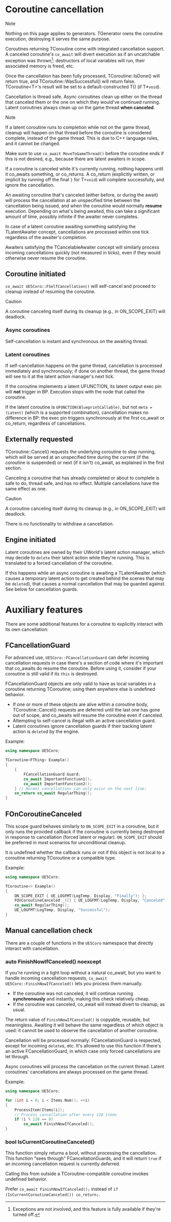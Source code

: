 # Coroutine cancellation

> [!NOTE]
> Nothing on this page applies to generators.
> TGenerator owns the coroutine execution, destroying it serves the same purpose.

Coroutines returning TCoroutine come with integrated cancellation support.
A canceled coroutine's `co_await` will divert execution as if an uncatchable
exception was thrown[^noexcept]:
destructors of local variables will run, their associated memory is freed, etc.

[^noexcept]: Exceptions are not involved, and this feature is fully available if
             they're turned off.

Once the cancellation has been fully processed, TCoroutine::IsDone() will return
true, and TCoroutine::WasSuccessful() will return false.
TCoroutine\<T\>'s result will be set to a default-constructed T() (if T≠`void`).

Cancellation is thread safe.
Async coroutines clean up either on the thread that canceled them or the one on
which they would've continued running.
Latent coroutines always clean up on the game thread **when canceled**.

> [!NOTE]
> If a latent coroutine runs to completion while not on the game thread, cleanup
> will happen on that thread before the coroutine is considered complete,
> instead of the game thread.
> This is due to C++ language rules, and it cannot be changed.
>
> Make sure to use `co_await MoveToGameThread()` before the coroutine ends if
> this is not desired, e.g., because there are latent awaiters in scope.

If a coroutine is canceled while it's currently running, nothing happens until
it co_awaits something, or co_returns.
A co_return (explicitly written, or implicit by running off the final `}` for
T=`void`) will complete successfully, and ignore the cancellation.

An awaiting coroutine that's canceled (either before, or during the await) will
process the cancellation at an unspecified time between the cancellation being
issued, and when the coroutine would normally **resume** execution.
Depending on what's being awaited, this can take a significant amount of time,
possibly infinite if the awaiter never completes.

In case of a latent coroutine awaiting something satisfying the TLatentAwaiter
concept, cancellations are processed within one tick regardless of the awaiter's
completion.

Awaiters satisfying the TCancelableAwaiter concept will similarly process
incoming cancellations quickly (not measured in ticks), even if they would
otherwise never resume the coroutine.

## Coroutine initiated

`co_await UE5Coro::FSelfCancellation()` will self-cancel and proceed to cleanup
instead of resuming the coroutine.

> [!CAUTION]
> A coroutine canceling itself during its cleanup (e.g., in ON_SCOPE_EXIT) will
> deadlock.

### Async coroutines

Self-cancellation is instant and synchronous on the awaiting thread.

### Latent coroutines

If self-cancellation happens on the game thread, cancellation is processed
immediately and synchronously; if done on another thread, the game thread will
see to it at the latent action manager's next tick.

If the coroutine implements a latent UFUNCTION, its latent output exec pin will
**not** trigger in BP.
Execution stops with the node that called the coroutine.

If the latent coroutine is `UFUNCTION(BlueprintCallable)`, but not
`meta = (Latent)` (which is a supported combination), cancellation makes no
difference in BP: the exec pin triggers synchronously at the first co_await
or co_return, regardless of cancellations.

## Externally requested

TCoroutine::Cancel() requests the underlying coroutine to stop running, which
will be served at an unspecified time during the current (if the coroutine is
suspended) or next (if it isn't) co_await, as explained in the first section.

Canceling a coroutine that has already completed or about to complete is safe to
do, thread safe, and has no effect.
Multiple cancellations have the same effect as one.

> [!CAUTION]
> A coroutine canceling itself during its cleanup (e.g., in ON_SCOPE_EXIT) will
> deadlock.

There is no functionality to withdraw a cancellation.

## Engine initiated

Latent coroutines are owned by their UWorld's latent action manager, which may
decide to `delete` their latent action while they're running.
This is translated to a forced cancellation of the coroutine.

If this happens while an async coroutine is awaiting a TLatentAwaiter (which
causes a temporary latent action to get created behind the scenes that may be
`delete`d), that causes a normal cancellation that may be guarded against.
See below for cancellation guards.

# Auxiliary features

There are some additional features for a coroutine to explicitly interact with
its own cancellation:

## FCancellationGuard

For advanced use, `UE5Coro::FCancellationGuard` can defer incoming cancellation
requests in case there's a section of code where it's important that co_awaits
do resume the coroutine.
Before using it, consider if your coroutine is still valid if its `this` is
destroyed.

FCancellationGuard objects are only valid to have as local variables in a
coroutine returning TCoroutine; using them anywhere else is undefined behavior.

* If one or more of these objects are alive within a coroutine body,
  TCoroutine::Cancel() requests are deferred until the last one has gone out of
  scope, and co_awaits will resume the coroutine even if canceled.
* Attempting to self-cancel is illegal with an active cancellation guard.
* Latent coroutines ignore cancellation guards if their backing latent action is
  `delete`d by the engine.

Example:
```cpp
using namespace UE5Coro;

TCoroutine<FThing> Example()
{
    {
        FCancellationGuard Guard;
        co_await ImportantFunction1();
        co_await ImportantFunction2();
    } // Normal cancellations can only occur on the next line:
    co_return co_await RegularThing();
}
```

## FOnCoroutineCanceled

This scope guard behaves similarly to `ON_SCOPE_EXIT` in a coroutine, but it
only runs the provided callback if the coroutine is currently being destroyed in
response to cancellation (forced latent or regular).
`ON_SCOPE_EXIT` should be preferred in most scenarios for unconditional cleanup.

It is undefined whether the callback runs or not if this object is not local to
a coroutine returning TCoroutine or a compatible type.

Example:
```cpp
using namespace UE5Coro;

TCoroutine<> Example()
{
    ON_SCOPE_EXIT { UE_LOGFMT(LogTemp, Display, "Finally"); };
    FOnCoroutineCanceled _([] { UE_LOGFMT(LogTemp, Display, "Canceled"); });
    co_await RegularThing();
    UE_LOGFMT(LogTemp, Display, "Successful");
}
```

## Manual cancellation check

There are a couple of functions in the `UE5Coro` namespace that directly
interact with cancellation.

### auto FinishNowIfCanceled() noexcept

If you're running in a tight loop without a natural co_await, but you want to
handle incoming cancellation requests, `co_await UE5Coro::FinishNowIfCanceled()`
lets you process them manually.

* If the coroutine was not canceled, it will continue running **synchronously**
  and instantly, making this check relatively cheap.
* If the coroutine was canceled, co_await will instead divert to cleanup,
  as usual.

The return value of `FinishNowIfCanceled()` is copyable, reusable, but
meaningless.
Awaiting it will behave the same regardless of which object is used: it cannot
be used to observe the cancellation of another coroutine.

Cancellation will be processed normally: FCancellationGuard is respected, except
for incoming `delete`s, etc.
It's allowed to use this function if there's an active FCancellationGuard, in
which case only forced cancellations are let through.

Async coroutines will process the cancellation on the current thread.
Latent coroutines' cancellations are always processed on the game thread.

Example:
```cpp
using namespace UE5Coro;

for (int i = 0; i < Items.Num(); ++i)
{
    ProcessItem(Items[i]);
    // Process cancellation after every 128 items
    if (i % 128 == 0)
        co_await FinishNowIfCanceled();
}
```

### bool IsCurrentCoroutineCanceled()

This function simply returns a bool, without processing the cancellation.
This function "sees through" FCancellationGuards, and it will return `true` if
an incoming cancellation request is currently deferred.

Calling this from outside a TCoroutine-compatible coroutine invokes undefined
behavior.

Prefer `co_await FinishNowIfCanceled();` instead of
`if (IsCurrentCoroutineCanceled()) co_return;`.
